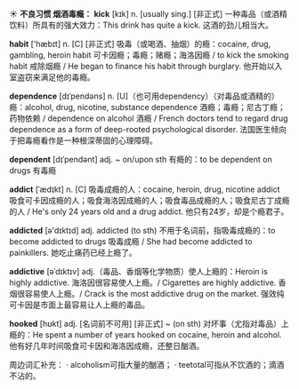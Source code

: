 ☀ <span class="category">**不良习惯 烟酒毒瘾：**</span>
<span class="vocabulary">**kick**</span> [kɪk] 
<span class="definition">n. [usually sing.] [非正式] 一种毒品（或酒精饮料）所具有的强大效力：</span>This drink has quite a kick. 这酒的劲儿相当大。

<span class="vocabulary">**habit**</span> ['hæbɪt] 
<span class="definition">n. [C] [非正式] 吸毒（或喝酒、抽烟）的瘾：</span>cocaine, drug, gambling, heroin habit 可卡因瘾；毒瘾；赌瘾；海洛因瘾 / to kick the smoking habit 戒除烟瘾 / He began to finance his habit through burglary. 他开始以入室盗窃来满足他的毒瘾。 
            
<span class="vocabulary">**dependence**</span> [dɪˈpendəns]
<span class="definition">n. [U]（也可用dependency）（对毒品或酒精的）瘾：</span>alcohol, drug, nicotine, substance dependence 酒瘾；毒瘾；尼古丁瘾；药物依赖 / dependence on alcohol 酒瘾 / French doctors tend to regard drug dependence as a form of deep-rooted psychological disorder. 法国医生倾向于把毒瘾看作是一种根深蒂固的心理障碍。          
           
<span class="vocabulary">**dependent**</span> [dɪˈpendənt]
<span class="definition">adj. ~ on/upon sth 有瘾的：</span>to be dependent on drugs 有毒瘾

<span class="vocabulary">**addict**</span> [ˈædɪkt]
<span class="definition">n. [C] 吸毒成瘾的人：</span>cocaine, heroin, drug, nicotine addict 吸食可卡因成瘾的人；吸食海洛因成瘾的人；吸食毒品成瘾的人；吸食尼古丁成瘾的人 / He's only 24 years old and a drug addict. 他只有24岁，却是个瘾君子。

<span class="vocabulary">**addicted**</span> [ə'dɪktɪd] 
<span class="definition">adj. addicted (to sth) 不用于名词前，指吸毒成瘾的：</span>to become addicted to drugs 吸毒成瘾 / She had become addicted to painkillers. 她吃止痛药已经上瘾了。
           
<span class="vocabulary">**addictive**</span> [əˈdɪktɪv]
<span class="definition">adj.（毒品、香烟等化学物质）使人上瘾的：</span>Heroin is highly addictive. 海洛因很容易使人上瘾。/ Cigarettes are highly addictive. 香烟很容易使人上瘾。/ Crack is the most addictive drug on the market. 强效纯可卡因是市面上最容易让人上瘾的毒品。
           
<span class="vocabulary">**hooked**</span> [hʊkt]
<span class="definition">adj. [名词前不可用] [非正式] ~ (on sth) 对坏事（尤指对毒品）上瘾的：</span>He spent a number of years hooked on cocaine, heroin and alcohol. 他有好几年时间吸食可卡因和海洛因成瘾，还整日酗酒。

周边词汇补充：
· alcoholism可指大量的酗酒；
· teetotal可指从不饮酒的；滴酒不沾的。
